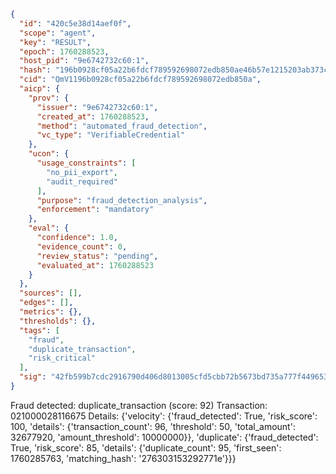 ```json
{
  "id": "420c5e38d14aef0f",
  "scope": "agent",
  "key": "RESULT",
  "epoch": 1760288523,
  "host_pid": "9e6742732c60:1",
  "hash": "196b0928cf05a22b6fdcf789592698072edb850ae46b57e1215203ab373c3c8d",
  "cid": "QmV1196b0928cf05a22b6fdcf789592698072edb850a",
  "aicp": {
    "prov": {
      "issuer": "9e6742732c60:1",
      "created_at": 1760288523,
      "method": "automated_fraud_detection",
      "vc_type": "VerifiableCredential"
    },
    "ucon": {
      "usage_constraints": [
        "no_pii_export",
        "audit_required"
      ],
      "purpose": "fraud_detection_analysis",
      "enforcement": "mandatory"
    },
    "eval": {
      "confidence": 1.0,
      "evidence_count": 0,
      "review_status": "pending",
      "evaluated_at": 1760288523
    }
  },
  "sources": [],
  "edges": [],
  "metrics": {},
  "thresholds": {},
  "tags": [
    "fraud",
    "duplicate_transaction",
    "risk_critical"
  ],
  "sig": "42fb599b7cdc2916790d406d8013005cfd5cbb72b5673bd735a777f44965370b"
}
```

Fraud detected: duplicate_transaction (score: 92)
Transaction: 021000028116675
Details: {'velocity': {'fraud_detected': True, 'risk_score': 100, 'details': {'transaction_count': 96, 'threshold': 50, 'total_amount': 32677920, 'amount_threshold': 10000000}}, 'duplicate': {'fraud_detected': True, 'risk_score': 85, 'details': {'duplicate_count': 95, 'first_seen': 1760285763, 'matching_hash': '276303153292771e'}}}